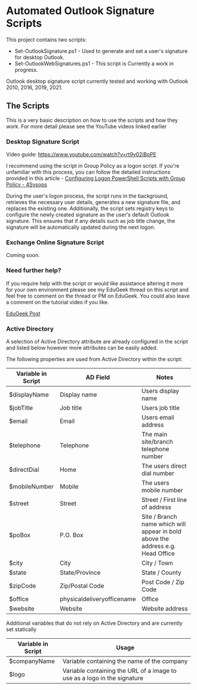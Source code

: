 # Automated Outlook Signature Scripts
This project contains two scripts: 
* Set-OutlookSignature.ps1 - Used to generate and set a user's signature for desktop Outlook.
* Set-OutlookWebSignatures.ps1 - This script is Currently a work in progress.

Outlook desktop signature script currently tested and working with Outlook 2010, 2016, 2019, 2021.

## The Scripts
This is a very basic description on how to use the scripts and how they work. For more detail please see the YouTube videos linked earlier 

### Desktop Signature Script
Video guide: https://www.youtube.com/watch?v=rt9y02iBoPE

I recommend using the script in Group Policy as a logon script. If you're unfamiliar with this process, you can follow the detailed instructions provided in this article - [Configuring Logon PowerShell Scripts with Group Policy - 4Sysops](https://4sysops.com/archives/configuring-logon-powershell-scripts-with-group-policy/)

During the user's logon process, the script runs in the background, retrieves the necessary user details, generates a new signature file, and replaces the existing one. Additionally, the script sets registry keys to configure the newly created signature as the user's default Outlook signature. This ensures that if any details such as job title change, the signature will be automatically updated during the next logon.

### Exchange Online Signature Script
Coming soon.

### Need further help?
If you require help with the script or would like assistance altering it more for your own environment please see my EduGeek thread on this script and feel free to comment on the thread or PM on EduGeek. You could also leave a comment on the tutorial video if you like.

[EduGeek Post](http://www.edugeek.net/forums/scripts/205976-outlook-email-signature-automation-ad-attributes.html#post1760284)

### Active Directory
A selection of Active Directory attribute are already configured in the script and listed below however more attributes can be easily added. 

The following properties are used from Active Directory within the script:

| Variable in Script | AD Field  | Notes |
|-------------| ------------- | ------------- |
| $displayName | Display name | Users display name |
| $jobTitle | Job title | Users job title |
| $email | Email | Users email address  |
| $telephone | Telephone  | The main site/branch telephone number |
| $directDial | Home | The users direct dial number |
| $mobileNumber | Mobile | The users mobile number |
| $street | Street | Street / First line of address |
| $poBox | P.O. Box | Site / Branch name which will appear in bold above the address e.g. Head Office |
| $city | City | City / Town |
| $state | State/Province | State / County |
| $zipCode | Zip/Postal Code | Post Code / Zip Code |
| $office | physicaldeliveryofficename | Office |
| $website | Website | Website address |

Additional variables that do not rely on Active Directory and are currently set statically

| Variable in Script | Usage |
|-------------| ------------- |
| $companyName | Variable containing the name of the company |
| $logo | Variable containing the URL of a image to use as a logo in the signature |